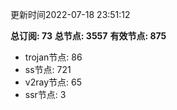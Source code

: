 更新时间2022-07-18 23:51:12

**总订阅: 73**
**总节点: 3557**
**有效节点: 875**
- trojan节点: 86
- ss节点: 721
- v2ray节点: 65
- ssr节点: 3
